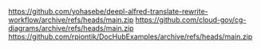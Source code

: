 https://github.com/yohasebe/deepl-alfred-translate-rewrite-workflow/archive/refs/heads/main.zip
https://github.com/cloud-gov/cg-diagrams/archive/refs/heads/main.zip
https://github.com/rpiontik/DocHubExamples/archive/refs/heads/main.zip
